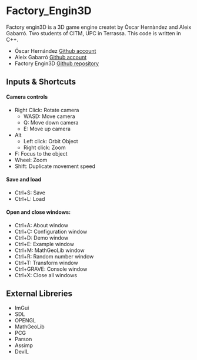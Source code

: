 # Factory_Engin3D
Factory engin3D is a 3D game engine createt by Òscar Hernàndez and Aleix Gabarró. Two students of CITM, UPC in Terrassa. This code is written in C++.

- Óscar Hernández [Github account](https://github.com/OscarHernandezG)
- Aleix Gabarró [Github account](https://github.com/aleixgab)
- Factory Engin3D [Github repository](https://github.com/OscarHernandezG/Factory_Engin3D)

## Inputs & Shortcuts

#### Camera controls
- Right Click: Rotate camera
  - WASD: Move camera
  - Q: Move down camera
  - E: Move up camera
- Alt
  - Left click: Orbit Object
  - Right click: Zoom
- F: Focus to the object
- Wheel: Zoom
- Shift: Duplicate movement speed

#### Save and load
- Ctrl+S: Save
- Ctrl+L: Load

#### Open and close windows:
- Ctrl+A: About window
- Ctrl+C: Configuration window
- Ctrl+D: Demo window
- Ctrl+E: Example window
- Ctrl+M: MathGeoLib window
- Ctrl+R: Random number window
- Ctrl+T: Transform window
- Ctrl+GRAVE: Console window
- Ctrl+X: Close all windows

## External Libreries
- ImGui
-	SDL
- OPENGL
- MathGeoLib
- PCG
- Parson
- Assimp
- DevIL
